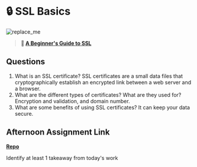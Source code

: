 # 🔒 SSL Basics

![replace_me](https://codeworks.blob.core.windows.net/public/assets/img/illustrations/placeholder.svg)

> **📖 [A Beginner's Guide to SSL](https://codeworksacademy.com/fs-student-guide/resources/wk8-9/07-SSL)**

## Questions

1. What is an SSL certificate?
SSL certificates are a small data files that cryptographically establish an encrypted link between a web server and a browser.
2. What are the different types of certificates? What are they used for?
 Encryption and validation, and domain number.
3. What are some benefits of using SSL certificates?
It can keep your data secure.
## Afternoon Assignment Link

**[Repo](https://github.com/ConnerSeely/<ASSIGNMENT_REPO>)**

Identify at least 1 takeaway from today's work
